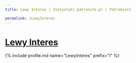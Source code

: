 ```yaml
---
title: Lewy Interes | Statystyki patronite.pl | Patromierz

permalink: /LewyInteres
---
```


# [Lewy Interes](https://patronite.pl/LewyInteres)

{% include profile.md name="LewyInteres" prefix="l" %}
